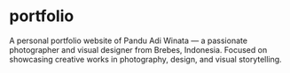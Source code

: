 # portfolio
A personal portfolio website of Pandu Adi Winata — a passionate photographer and visual designer from Brebes, Indonesia. Focused on showcasing creative works in photography, design, and visual storytelling.
